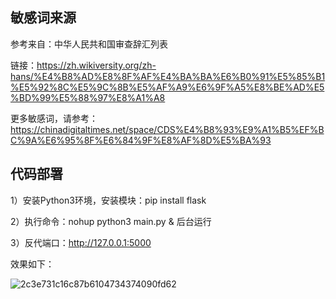 ##  敏感词来源

参考来自：中华人民共和国审查辞汇列表

链接：https://zh.wikiversity.org/zh-hans/%E4%B8%AD%E8%8F%AF%E4%BA%BA%E6%B0%91%E5%85%B1%E5%92%8C%E5%9C%8B%E5%AF%A9%E6%9F%A5%E8%BE%AD%E5%BD%99%E5%88%97%E8%A1%A8


更多敏感词，请参考：
https://chinadigitaltimes.net/space/CDS%E4%B8%93%E9%A1%B5%EF%BC%9A%E6%95%8F%E6%84%9F%E8%AF%8D%E5%BA%93

## 代码部署
1）安装Python3环境，安装模块：pip install flask


2）执行命令：nohup python3 main.py & 后台运行

3）反代端口：http://127.0.0.1:5000

效果如下：

![2c3e731c16c87b6104734374090fd62](https://github.com/sfvsfv/sensitive_words/assets/62045791/6a8fa3cd-62b6-4240-8e4d-77c366b60fc5)


